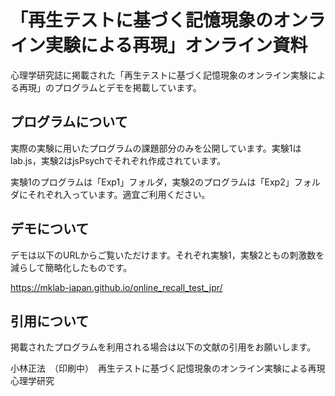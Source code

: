 # 「再生テストに基づく記憶現象のオンライン実験による再現」オンライン資料
心理学研究誌に掲載された「再生テストに基づく記憶現象のオンライン実験による再現」のプログラムとデモを掲載しています。

## プログラムについて
実際の実験に用いたプログラムの課題部分のみを公開しています。実験1はlab.js，実験2はjsPsychでそれぞれ作成されています。


実験1のプログラムは「Exp1」フォルダ，実験2のプログラムは「Exp2」フォルダにそれぞれ入っています。適宜ご利用ください。

## デモについて
デモは以下のURLからご覧いただけます。それぞれ実験1，実験2ともの刺激数を減らして簡略化したものです。


https://mklab-japan.github.io/online_recall_test_jpr/

## 引用について
掲載されたプログラムを利用される場合は以下の文献の引用をお願いします。


小林正法　（印刷中）　再生テストに基づく記憶現象のオンライン実験による再現 心理学研究
